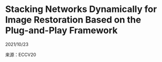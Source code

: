 # Stacking Networks Dynamically for Image Restoration Based on the Plug-and-Play Framework  

2021/10/23  

来源：ECCV20  